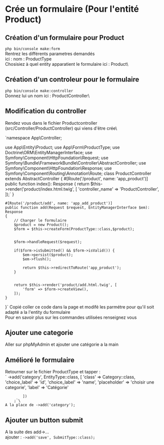 # Crée un formulaire (Pour l'entité Product)
## Création d'un formulaire pour Product 
`php bin/console make:form`\
Rentrez les différents parametres demandés\
ici : nom : ProductType\
Chosisiez à quel entity apparatient le formulaire ici : Product\ 
## Création d'un controleur pour le formulaire
`php bin/console make:controller`\
Donnez lui un nom ici : ProductController\
## Modification du controller
Rendez vous dans le fichier Productcontroller (src/Controller/ProductController) qui viens d'être crée\

`namespace App\Controller;

use App\Entity\Product;
use App\Form\ProductType;
use Doctrine\ORM\EntityManagerInterface;
use Symfony\Component\HttpFoundation\Request;
use Symfony\Bundle\FrameworkBundle\Controller\AbstractController;
use Symfony\Component\HttpFoundation\Response;
use Symfony\Component\Routing\Annotation\Route;
class ProductController extends AbstractController
{
    #[Route('/product', name: 'app_product')]
    public function index(): Response
    {
        return $this->render('product/index.html.twig', [
            'controller_name' => 'ProductController',
        ]);`
    }

    #[Route('/product/add', name: 'app_add_product')]
    public function add(Request $request, EntityManagerInterface $em): Response
    {
        // Charger le formulaire
        $product = new Product();
        $form = $this->createForm(ProductType::class,$product);


        $form->handleRequest($request);

        if($form->isSubmitted() && $form->isValid()) {
            $em->persist($product);
            $em->flush();

            return $this->redirectToRoute('app_product');
        }


        return $this->render('product/add.html.twig', [
            'form' => $form->createView(),
        ]);
    }


}`
Copié coller ce code dans la page et modifé les parmétre pour qu'il soit adapté a la l'entity du formulaire\
Pour en savoir plus sur les commandes utilisées renseignez vous
## Ajouter une categorie 
Aller sur phpMyAdmin et ajouter une catégorie a la main 
## Amélioré le formulaire
Retourner sur le fichier ProductType et tapper : \
`            ->add('category', EntityType::class, [
                'class' => Category::class,
                'choice_label' => 'id',
                'choice_label' => 'name',
                'placeholder' => 'choisir une categorie',
                'label' => 'Catégorie'

            ])
        ;`\
    A la place de ->add('category');
## Ajouter un button submit 
A la suite des add->...\
ajouter : `->add('save', SubmitType::class);`
